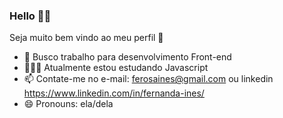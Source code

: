 ### Hello 👋🤗
Seja muito bem vindo ao meu perfil 🥰


- 🔭 Busco trabalho para desenvolvimento Front-end
- 👩🏻‍💻 Atualmente estou estudando Javascript
- 📫 Contate-me no e-mail: ferosaines@gmail.com ou linkedin https://www.linkedin.com/in/fernanda-ines/
- 😄 Pronouns: ela/dela


